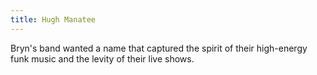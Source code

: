 ```yaml
---
title: Hugh Manatee
---
```


Bryn's band wanted a name that captured the spirit of their high-energy funk music and the levity of their live shows.
